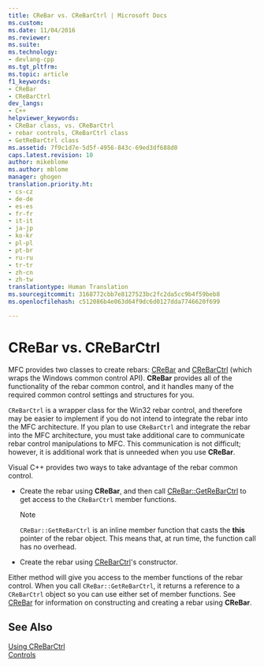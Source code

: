 ```yaml
---
title: CReBar vs. CReBarCtrl | Microsoft Docs
ms.custom: 
ms.date: 11/04/2016
ms.reviewer: 
ms.suite: 
ms.technology:
- devlang-cpp
ms.tgt_pltfrm: 
ms.topic: article
f1_keywords:
- CReBar
- CReBarCtrl
dev_langs:
- C++
helpviewer_keywords:
- CReBar class, vs. CReBarCtrl
- rebar controls, CReBarCtrl class
- GetReBarCtrl class
ms.assetid: 7f9c1d7e-5d5f-4956-843c-69ed3df688d0
caps.latest.revision: 10
author: mikeblome
ms.author: mblome
manager: ghogen
translation.priority.ht:
- cs-cz
- de-de
- es-es
- fr-fr
- it-it
- ja-jp
- ko-kr
- pl-pl
- pt-br
- ru-ru
- tr-tr
- zh-cn
- zh-tw
translationtype: Human Translation
ms.sourcegitcommit: 3168772cbb7e8127523bc2fc2da5cc9b4f59beb8
ms.openlocfilehash: c512086b4e063d64f9dc6d0127dda7746620f699

---
```

# CReBar vs. CReBarCtrl
MFC provides two classes to create rebars: [CReBar](../mfc/reference/crebar-class.md) and [CReBarCtrl](../mfc/reference/crebarctrl-class.md) (which wraps the Windows common control API). **CReBar** provides all of the functionality of the rebar common control, and it handles many of the required common control settings and structures for you.  
  
 `CReBarCtrl` is a wrapper class for the Win32 rebar control, and therefore may be easier to implement if you do not intend to integrate the rebar into the MFC architecture. If you plan to use `CReBarCtrl` and integrate the rebar into the MFC architecture, you must take additional care to communicate rebar control manipulations to MFC. This communication is not difficult; however, it is additional work that is unneeded when you use **CReBar**.  
  
 Visual C++ provides two ways to take advantage of the rebar common control.  
  
-   Create the rebar using **CReBar**, and then call [CReBar::GetReBarCtrl](../mfc/reference/crebar-class.md#crebar__getrebarctrl) to get access to the `CReBarCtrl` member functions.  
  
    > [!NOTE]
    >  `CReBar::GetReBarCtrl` is an inline member function that casts the **this** pointer of the rebar object. This means that, at run time, the function call has no overhead.  
  
-   Create the rebar using [CReBarCtrl](../mfc/reference/crebarctrl-class.md)'s constructor.  
  
 Either method will give you access to the member functions of the rebar control. When you call `CReBar::GetReBarCtrl`, it returns a reference to a `CReBarCtrl` object so you can use either set of member functions. See [CReBar](../mfc/reference/crebar-class.md) for information on constructing and creating a rebar using **CReBar**.  
  
## See Also  
 [Using CReBarCtrl](../mfc/using-crebarctrl.md)   
 [Controls](../mfc/controls-mfc.md)




<!--HONumber=Jan17_HO2-->


